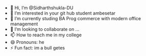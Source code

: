 - 👋 Hi, I’m @Sidharthshukla-DU
- 👀 I’m interested in your git hub student ambesetar
- 🌱 I’m currently studing BA Prog commerce with modern office management
- 💞️ I’m looking to collaborate on ...
- 📫 How to reach me in my college
- 😄 Pronouns: he
- ⚡ Fun fact: im a bull getes

<!---
Sidharthshukla-DU/Sidharthshukla-DU is a ✨ special ✨ repository because its `README.md` (this file) appears on your GitHub profile.
You can click the Preview link to take a look at your changes.
--->
